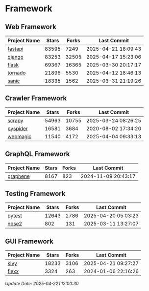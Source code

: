 # Framework

## Web Framework
| Project Name | Stars | Forks | Last Commit |
| ------------ | ----- | ----- | ----------- |
| [fastapi](https://github.com/fastapi/fastapi) | 83595 | 7249 | 2025-04-21 18:09:43 |
| [django](https://github.com/django/django) | 83253 | 32505 | 2025-04-17 15:23:06 |
| [flask](https://github.com/pallets/flask) | 69367 | 16365 | 2025-03-30 20:17:17 |
| [tornado](https://github.com/tornadoweb/tornado) | 21896 | 5530 | 2025-04-12 18:46:13 |
| [sanic](https://github.com/sanic-org/sanic) | 18335 | 1562 | 2025-03-31 21:19:26 |

## Crawler Framework
| Project Name | Stars | Forks | Last Commit |
| ------------ | ----- | ----- | ----------- |
| [scrapy](https://github.com/scrapy/scrapy) | 54963 | 10755 | 2025-03-24 08:26:25 |
| [pyspider](https://github.com/binux/pyspider) | 16581 | 3684 | 2020-08-02 17:34:20 |
| [webmagic](https://github.com/code4craft/webmagic) | 11540 | 4172 | 2025-04-04 09:33:13 |

## GraphQL Framework
| Project Name | Stars | Forks | Last Commit |
| ------------ | ----- | ----- | ----------- |
| [graphene](https://github.com/graphql-python/graphene) | 8167 | 823 | 2024-11-09 20:43:17 |

## Testing Framework
| Project Name | Stars | Forks | Last Commit |
| ------------ | ----- | ----- | ----------- |
| [pytest](https://github.com/pytest-dev/pytest) | 12643 | 2786 | 2025-04-20 05:03:23 |
| [nose2](https://github.com/nose-devs/nose2) | 802 | 131 | 2025-03-11 13:27:07 |

## GUI Framework
| Project Name | Stars | Forks | Last Commit |
| ------------ | ----- | ----- | ----------- |
| [kivy](https://github.com/kivy/kivy) | 18233 | 3106 | 2025-04-21 09:27:27 |
| [flexx](https://github.com/flexxui/flexx) | 3324 | 263 | 2024-01-06 22:16:26 |

*Update Date: 2025-04-22T12:00:30*